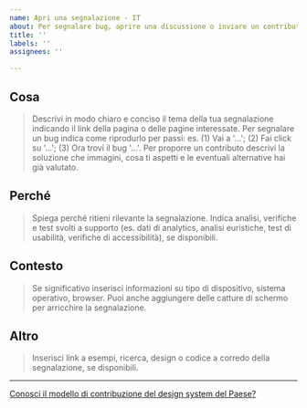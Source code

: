 ```yaml
---
name: Apri una segnalazione - IT
about: Per segnalare bug, aprire una discussione o inviare un contributo
title: ''
labels: ''
assignees: ''

---
```


<!-- Prima di aprire una segnalazione verifica se già esiste una discussione sul tema che ti interessa, o su un tema simile. Se esiste, vai alla discussione e partecipa lasciando un commento. -->

## Cosa
> Descrivi in modo chiaro e conciso il tema della tua segnalazione indicando il link della pagina o delle pagine interessate. 
> Per segnalare un bug indica come riprodurlo per passi: es. (1) Vai a '...'; (2) Fai click su '...'; (3) Ora trovi il bug '...'.
> Per proporre un contributo descrivi la soluzione che immagini, cosa ti aspetti e le eventuali alternative hai già valutato. 

## Perché 
> Spiega perché ritieni rilevante la segnalazione. 
> Indica analisi, verifiche e test svolti a supporto (es. dati di analytics, analisi euristiche, test di usabilità, verifiche di accessibilità), se disponibili.

## Contesto
> Se significativo inserisci informazioni su tipo di dispositivo, sistema operativo, browser. 
> Puoi anche aggiungere delle catture di schermo per arricchire la segnalazione. 

## Altro
> Inserisci link a esempi, ricerca, design o codice a corredo della segnalazione, se disponibili. 

----
[Conosci il modello di contribuzione del design system del Paese?](https://designers.italia.it/design-system/come-contribuire/modello-di-contribuzione/)
